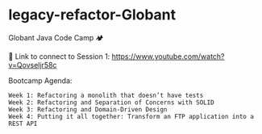 # legacy-refactor-Globant

Globant Java Code Camp 🏕️ 

🔗 Link to connect to ​Session 1: https://www.youtube.com/watch?v=Qovseljr58c

Bootcamp Agenda:

    Week 1: Refactoring a monolith that doesn’t have tests  
    Week 2: Refactoring and Separation of Concerns with SOLID  
    Week 3: Refactoring and Domain-Driven Design
    Week 4: Putting it all together: Transform an FTP application into a REST API
